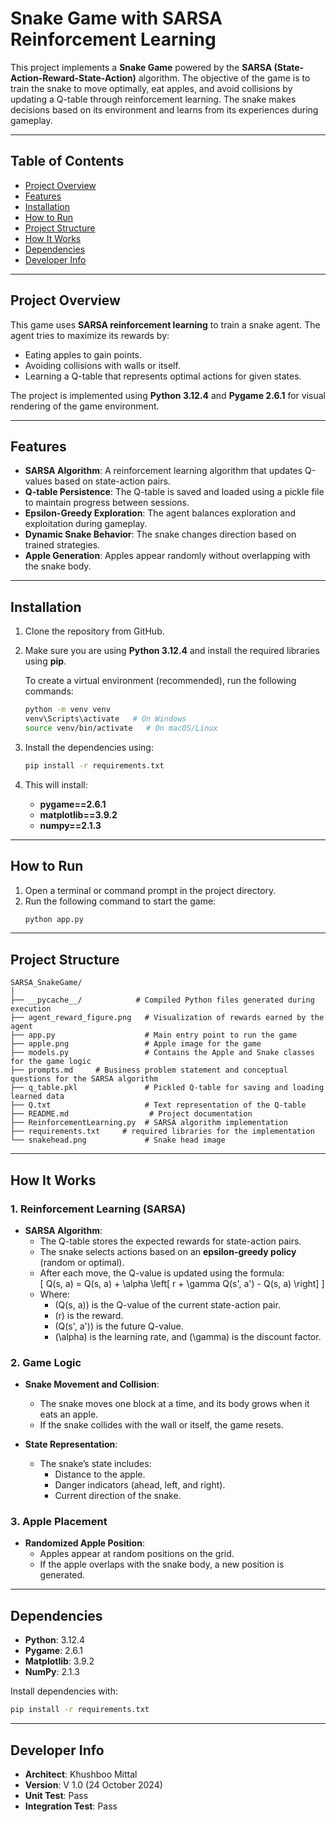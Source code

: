 # Snake Game with SARSA Reinforcement Learning

This project implements a **Snake Game** powered by the **SARSA (State-Action-Reward-State-Action)** algorithm. The objective of the game is to train the snake to move optimally, eat apples, and avoid collisions by updating a Q-table through reinforcement learning. The snake makes decisions based on its environment and learns from its experiences during gameplay.

---

## Table of Contents
- [Project Overview](#project-overview)  
- [Features](#features)  
- [Installation](#installation)  
- [How to Run](#how-to-run)  
- [Project Structure](#project-structure)  
- [How It Works](#how-it-works)  
- [Dependencies](#dependencies)  
- [Developer Info](#developer-info)  

---

## Project Overview
This game uses **SARSA reinforcement learning** to train a snake agent. The agent tries to maximize its rewards by:
- Eating apples to gain points.
- Avoiding collisions with walls or itself.
- Learning a Q-table that represents optimal actions for given states.

The project is implemented using **Python 3.12.4** and **Pygame 2.6.1** for visual rendering of the game environment.

---

## Features
- **SARSA Algorithm**: A reinforcement learning algorithm that updates Q-values based on state-action pairs.
- **Q-table Persistence**: The Q-table is saved and loaded using a pickle file to maintain progress between sessions.
- **Epsilon-Greedy Exploration**: The agent balances exploration and exploitation during gameplay.
- **Dynamic Snake Behavior**: The snake changes direction based on trained strategies.
- **Apple Generation**: Apples appear randomly without overlapping with the snake body.

---

## Installation
1. Clone the repository from GitHub.
2. Make sure you are using **Python 3.12.4** and install the required libraries using **pip**.
   
   To create a virtual environment (recommended), run the following commands:
   ```bash
   python -m venv venv
   venv\Scripts\activate   # On Windows
   source venv/bin/activate   # On macOS/Linux
   ```

3. Install the dependencies using:
   ```bash
   pip install -r requirements.txt
   ```

4. This will install:
   - **pygame==2.6.1**
   - **matplotlib==3.9.2**
   - **numpy==2.1.3**

---

## How to Run
1. Open a terminal or command prompt in the project directory.
2. Run the following command to start the game:
   ```bash
   python app.py
   ```

---

## Project Structure
```
SARSA_SnakeGame/
│
├── __pycache__/            # Compiled Python files generated during execution
├── agent_reward_figure.png   # Visualization of rewards earned by the agent
├── app.py                    # Main entry point to run the game
├── apple.png                 # Apple image for the game
├── models.py                 # Contains the Apple and Snake classes for the game logic
├── prompts.md     # Business problem statement and conceptual questions for the SARSA algorithm
├── q_table.pkl               # Pickled Q-table for saving and loading learned data
├── Q.txt                     # Text representation of the Q-table
├── README.md                  # Project documentation
├── ReinforcementLearning.py  # SARSA algorithm implementation
├── requirements.txt     # required libraries for the implementation
└── snakehead.png             # Snake head image
```

---

## How It Works

### 1. **Reinforcement Learning (SARSA)**
- **SARSA Algorithm**:  
   - The Q-table stores the expected rewards for state-action pairs.
   - The snake selects actions based on an **epsilon-greedy policy** (random or optimal).
   - After each move, the Q-value is updated using the formula:  
     \[
     Q(s, a) = Q(s, a) + \alpha \left[ r + \gamma Q(s', a') - Q(s, a) \right]
     \]  
   - Where:
     - \(Q(s, a)\) is the Q-value of the current state-action pair.
     - \(r\) is the reward.
     - \(Q(s', a')\) is the future Q-value.
     - \(\alpha\) is the learning rate, and \(\gamma\) is the discount factor.

### 2. **Game Logic**
- **Snake Movement and Collision**:  
   - The snake moves one block at a time, and its body grows when it eats an apple.
   - If the snake collides with the wall or itself, the game resets.

- **State Representation**:  
   - The snake’s state includes:
     - Distance to the apple.
     - Danger indicators (ahead, left, and right).
     - Current direction of the snake.

### 3. **Apple Placement**
- **Randomized Apple Position**:  
   - Apples appear at random positions on the grid.
   - If the apple overlaps with the snake body, a new position is generated.

---

## Dependencies
- **Python**: 3.12.4 
- **Pygame**: 2.6.1 
- **Matplotlib**: 3.9.2 
- **NumPy**: 2.1.3 

Install dependencies with:
```bash
pip install -r requirements.txt
```

---

## Developer Info
- **Architect**: Khushboo Mittal  
- **Version**: V 1.0 (24 October 2024)  
- **Unit Test**: Pass  
- **Integration Test**: Pass  



